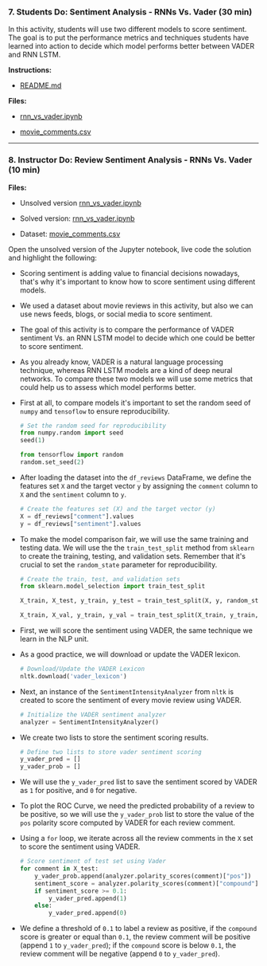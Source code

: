 ### 7. Students Do: Sentiment Analysis - RNNs Vs. Vader (30 min)

In this activity, students will use two different models to score sentiment. The goal is to put the performance metrics and techniques students have learned into action to decide which model performs better between VADER and RNN LSTM.

**Instructions:**

* [README.md](Activities/03-Stu_RNN_Vader/README.md)

**Files:**

* [rnn_vs_vader.ipynb](Activities/03-Stu_RNN_Vader/Unsolved/rnn_vs_vader.ipynb)

* [movie_comments.csv](Activities/03-Stu_RNN_Vader/Resources/movie_comments.csv)

---

### 8. Instructor Do: Review Sentiment Analysis - RNNs Vs. Vader (10 min)

**Files:**

* Unsolved version [rnn_vs_vader.ipynb](Activities/03-Stu_RNN_Vader/Unsolved/rnn_vs_vader.ipynb)

* Solved version: [rnn_vs_vader.ipynb](Activities/03-Stu_RNN_Vader/Solved/rnn_vs_vader.ipynb)

* Dataset: [movie_comments.csv](Activities/03-Stu_RNN_Vader/Resources/movie_comments.csv)

Open the unsolved version of the Jupyter notebook, live code the solution and highlight the following:

* Scoring sentiment is adding value to financial decisions nowadays, that's why it's important to know how to score sentiment using different models.

* We used a dataset about movie reviews in this activity, but also we can use news feeds, blogs, or social media to score sentiment.

* The goal of this activity is to compare the performance of VADER sentiment Vs. an RNN LSTM model to decide which one could be better to score sentiment.

* As you already know, VADER is a natural language processing technique, whereas RNN LSTM models are a kind of deep neural networks. To compare these two models we will use some metrics that could help us to assess which model performs better.

* First at all, to compare models it's important to set the random seed of `numpy` and `tensoflow` to ensure reproducibility.

  ```python
  # Set the random seed for reproducibility
  from numpy.random import seed
  seed(1)

  from tensorflow import random
  random.set_seed(2)
  ```

* After loading the dataset into the `df_reviews` DataFrame, we define the features set `X` and the target vector `y` by assigning the `comment` column to `X` and the `sentiment` column to `y`.

  ```python
  # Create the features set (X) and the target vector (y)
  X = df_reviews["comment"].values
  y = df_reviews["sentiment"].values
  ```

* To make the model comparison fair, we will use the same training and testing data. We will use the the `train_test_split` method from `sklearn` to create the training, testing, and validation sets. Remember that it's crucial to set the `random_state` parameter for reproducibility.

  ```python
  # Create the train, test, and validation sets
  from sklearn.model_selection import train_test_split

  X_train, X_test, y_train, y_test = train_test_split(X, y, random_state=3)

  X_train, X_val, y_train, y_val = train_test_split(X_train, y_train, random_state=3)
  ```

* First, we will score the sentiment using VADER, the same technique we learn in the NLP unit.

* As a good practice, we will download or update the VADER lexicon.

  ```python
  # Download/Update the VADER Lexicon
  nltk.download('vader_lexicon')
  ```

* Next, an instance of the `SentimentIntensityAnalyzer` from `nltk` is created to score the sentiment of every movie review using VADER.

  ```python
  # Initialize the VADER sentiment analyzer
  analyzer = SentimentIntensityAnalyzer()
  ```

* We create two lists to store the sentiment scoring results.

  ```python
  # Define two lists to store vader sentiment scoring
  y_vader_pred = []
  y_vader_prob = []
  ```

* We will use the `y_vader_pred` list to save the sentiment scored by VADER as  `1` for positive, and `0` for negative.

* To plot the ROC Curve, we need the predicted probability of a review to be positive, so we will use the `y_vader_prob` list to store the value of the `pos` polarity score computed by VADER for each review comment.

* Using a `for` loop, we iterate across all the review comments in the `X` set to score the sentiment using VADER.

  ```python
  # Score sentiment of test set using Vader
  for comment in X_test:
      y_vader_prob.append(analyzer.polarity_scores(comment)["pos"])
      sentiment_score = analyzer.polarity_scores(comment)["compound"]
      if sentiment_score >= 0.1:
          y_vader_pred.append(1)
      else:
          y_vader_pred.append(0)
  ```

* We define a threshold of `0.1` to label a review as positive, if the `compound` score is greater or equal than `0.1`, the review comment will be positive (append `1` to `y_vader_pred`); if the `compound` score is below `0.1`, the review comment will be negative (append `0` to `y_vader_pred`).
